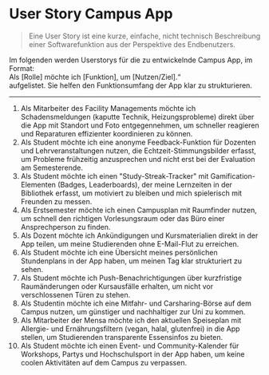 # User Story Campus App
> Eine User Story ist eine kurze, einfache, nicht technisch Beschreibung einer Softwarefunktion aus der Perspektive des Endbenutzers.  

Im folgenden werden Userstorys für die zu entwickelnde Campus App, im Format:  
Als [Rolle] möchte ich [Funktion], um [Nutzen/Ziel].“  
aufgelistet. Sie helfen den Funktionsumfang der App klar zu strukturieren.  

----

1. Als Mitarbeiter des Facility Managements möchte ich Schadensmeldungen (kaputte Technik, Heizungsprobleme) direkt über die App mit Standort und Foto entgegennehmen, um schneller reagieren und Reparaturen effizienter koordinieren zu können.
2. Als Student möchte ich eine anonyme Feedback-Funktion für Dozenten und Lehrveranstaltungen nutzen, die Echtzeit-Stimmungsbilder erfasst, um Probleme frühzeitig anzusprechen und nicht erst bei der Evaluation am Semesterende.
3. Als Student möchte ich einen "Study-Streak-Tracker" mit Gamification-Elementen (Badges, Leaderboards), der meine Lernzeiten in der Bibliothek erfasst, um motiviert zu bleiben und mich spielerisch mit Freunden zu messen.
4. Als Erstsemester möchte ich einen Campusplan mit Raumfinder nutzen, um schnell den richtigen Vorlesungsraum oder das Büro einer Ansprechperson zu finden.
5. Als Dozent möchte ich Ankündigungen und Kursmaterialien direkt in der App teilen, um meine Studierenden ohne E-Mail-Flut zu erreichen.
6. Als Student möchte ich eine Übersicht meines persönlichen Stundenplans in der App haben, um meinen Tag klar strukturiert zu sehen.
7. Als Student möchte ich Push-Benachrichtigungen über kurzfristige Raumänderungen oder Kursausfälle erhalten, um nicht vor verschlossenen Türen zu stehen.
8. Als Studentin möchte ich eine Mitfahr- und Carsharing-Börse auf dem Campus nutzen, um günstiger und nachhaltiger zur Uni zu kommen.
9. Als Mitarbeiter der Mensa möchte ich den aktuellen Speiseplan mit Allergie- und Ernährungsfiltern (vegan, halal, glutenfrei) in die App stellen, um Studierenden transparente Essensinfos zu bieten.
10. Als Student möchte ich einen Event- und Community-Kalender für Workshops, Partys und Hochschulsport in der App haben, um keine coolen Aktivitäten auf dem Campus zu verpassen.
